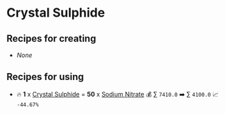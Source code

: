 # Crystal Sulphide

## Recipes for creating

* _None_


## Recipes for using

* 🔥 **1** x [Crystal Sulphide](<Crystal Sulphide.md>) = **50** x [Sodium Nitrate](<Sodium Nitrate.md>) 💰 ∑ `7410.0` ➡️ ∑ `4100.0` 📈 `-44.67%`
